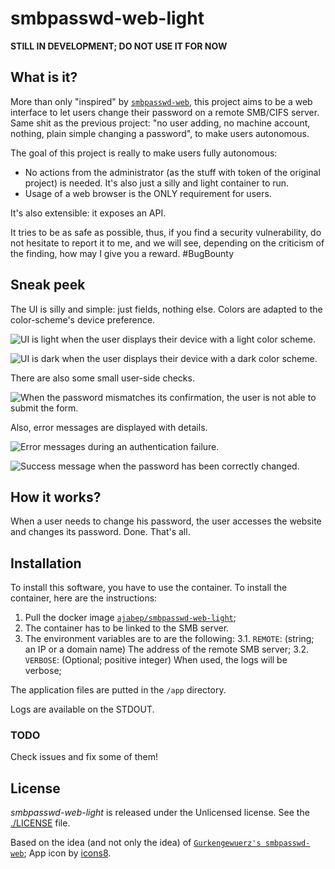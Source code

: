 # smbpasswd-web-light


**STILL IN DEVELOPMENT; DO NOT USE IT FOR NOW**


## What is it?

More than only "inspired" by [`smbpasswd-web`](https://github.com/Gurkengewuerz/smbpasswd-web), this project aims to be
a web interface to let users change their password on a remote SMB/CIFS server. Same shit as the previous project: "no
user adding, no machine account, nothing, plain simple changing a password", to make users autonomous.

The goal of this project is really to make users fully autonomous:

* No actions from the
administrator (as the stuff with token of the original project) is needed. It's also just a silly and light container to
run.
* Usage of a web browser is the ONLY requirement for users.

It's also extensible: it exposes an API.

It tries to be as safe as possible, thus, if you find a security vulnerability, do not hesitate to report it to me, and
we will see, depending on the criticism of the finding, how may I give you a reward. #BugBounty


## Sneak peek

The UI is silly and simple: just fields, nothing else. Colors are adapted to the color-scheme's device preference.

![UI is light when the user displays their device with a light color scheme.](./docs/light.png)

![UI is dark when the user displays their device with a dark color scheme.](./docs/dark.png)

There are also some small user-side checks.

![When the password mismatches its confirmation, the user is not able to submit the form.](./docs/password_mismatch.png)

Also, error messages are displayed with details.

![Error messages during an authentication failure.](./docs/authn_failure.png)

![Success message when the password has been correctly changed.](./docs/success.png)


## How it works?

When a user needs to change his password, the user accesses the website and changes its password. Done. That's all.


## Installation

To install this software, you have to use the container. To install the container, here are the instructions:

1. Pull the docker image [`ajabep/smbpasswd-web-light`](https://hub.docker.com/r/ajabep/smbpasswd-web-light);
2. The container has to be linked to the SMB server.
3. The environment variables are to are the following:
3.1. `REMOTE`: (string; an IP or a domain name) The address of the remote SMB server;
3.2. `VERBOSE`: (Optional; positive integer) When used, the logs will be verbose;


The application files are putted in the `/app` directory.

Logs are available on the STDOUT.


### TODO

Check issues and fix some of them!


## License

*smbpasswd-web-light* is released under the Unlicensed license. See the [./LICENSE](LICENSE) file.

Based on the idea (and not only the idea) of [`Gurkengewuerz's smbpasswd-web`](https://github.com/Gurkengewuerz/smbpasswd-web); App icon by [icons8](https://icons8.com/).
